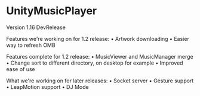 UnityMusicPlayer
===============
Version 1.16 DevRelease

Features we're working on for 1.2 release:
	• Artwork downloading
	• Easier way to refresh OMB
    
Features complete for 1.2 release:
	• MusicViewer and MusicManager merge
	• Change sort to different directory, on desktop for example
	• Improved ease of use

What we're working on for later releases:
	• Socket server
	• Gesture support
	• LeapMotion support
	• DJ Mode
